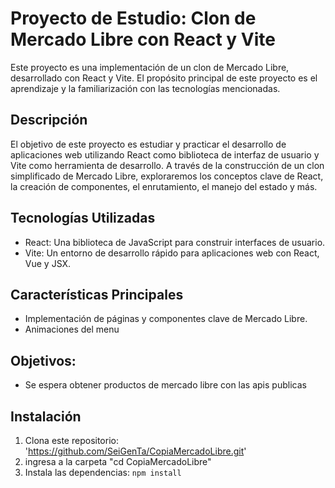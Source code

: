 # Proyecto de Estudio: Clon de Mercado Libre con React y Vite

Este proyecto es una implementación de un clon de Mercado Libre, desarrollado con React y Vite. El propósito principal de este proyecto es el aprendizaje y la familiarización con las tecnologías mencionadas.

## Descripción

El objetivo de este proyecto es estudiar y practicar el desarrollo de aplicaciones web utilizando React como biblioteca de interfaz de usuario y Vite como herramienta de desarrollo. A través de la construcción de un clon simplificado de Mercado Libre, exploraremos los conceptos clave de React, la creación de componentes, el enrutamiento, el manejo del estado y más.

## Tecnologías Utilizadas

- React: Una biblioteca de JavaScript para construir interfaces de usuario.
- Vite: Un entorno de desarrollo rápido para aplicaciones web con React, Vue y JSX.

## Características Principales

- Implementación de páginas y componentes clave de Mercado Libre.
- Animaciones del menu

## Objetivos:
- Se espera obtener productos de mercado libre con las apis publicas

## Instalación

1. Clona este repositorio: 'https://github.com/SeiGenTa/CopiaMercadoLibre.git'
2. ingresa a la carpeta "cd CopiaMercadoLibre"
3. Instala las dependencias: `npm install`
